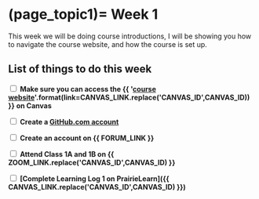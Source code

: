 (page_topic1)=
Week 1
=======================

This week we will be doing course introductions, I will be showing you how to navigate the course website, and how the course is set up.

## List of things to do this week

<label><input type="checkbox" id="week01_task1" class="box"> **Make sure you can access the {{ '[course website]({link})'.format(link=CANVAS_LINK.replace('CANVAS_ID',CANVAS_ID)) }} on Canvas**</input></label>

<label><input type="checkbox" id="week01_task2" class="box"> **Create a [GitHub.com account](https://github.com)**</input></label>

<label><input type="checkbox" id="week01_task3" class="box"> **Create an account on {{ FORUM_LINK }}** </input></label>

<label><input type="checkbox" id="week01_task4" class="box"> **Attend Class 1A and 1B on {{ ZOOM_LINK.replace('CANVAS_ID',CANVAS_ID) }}** </input></label>

<label><input type="checkbox" id="week01_task6" class="box"> **[Complete Learning Log 1 on PrairieLearn]({{ CANVAS_LINK.replace('CANVAS_ID',CANVAS_ID) }})** </input></label>
